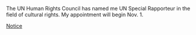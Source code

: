 The UN Human Rights Council has named me UN Special Rapporteur in the field of cultural rights. My appointment will begin Nov. 1.

[Notice](http://www.ohchr.org/EN/NewsEvents/Pages/DisplayNews.aspx?NewsID=16562&LangID=E)
